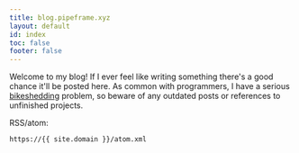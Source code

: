 ```yaml
---
title: blog.pipeframe.xyz
layout: default
id: index
toc: false
footer: false
---
```


Welcome to my blog! If I ever feel like writing something there's a good chance
it'll be posted here. As common with programmers, I have a serious
[bikeshedding](https://en.wiktionary.org/wiki/bikeshedding) problem, so beware
of any outdated posts or references to unfinished projects.

RSS/atom:
```
https://{{ site.domain }}/atom.xml
```

